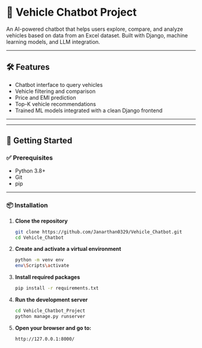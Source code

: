 # 🚗 Vehicle Chatbot Project

An AI-powered chatbot that helps users explore, compare, and analyze vehicles based on data from an Excel dataset. Built with Django, machine learning models, and LLM integration.

---

## 🛠️ Features

- Chatbot interface to query vehicles
- Vehicle filtering and comparison
- Price and EMI prediction
- Top-K vehicle recommendations
- Trained ML models integrated with a clean Django frontend

---


---

## 🚀 Getting Started

### ✅ Prerequisites

- Python 3.8+
- Git
- pip

---

### 📦 Installation

1. **Clone the repository**
   ```bash
   git clone https://github.com/Janarthan0329/Vehicle_Chatbot.git
   cd Vehicle_Chatbot
   ```

2. **Create and activate a virtual environment**
   ```bash
   python -m venv env
   env\Scripts\activate 
   ```

3. **Install required packages**
   ```bash
   pip install -r requirements.txt
   ```

4. **Run the development server**
   ```bash
   cd Vehicle_Chatbot_Project
   python manage.py runserver
   ```

5. **Open your browser and go to:**
   ```bash
   http://127.0.0.1:8000/
   ```